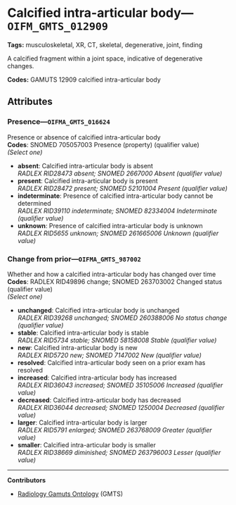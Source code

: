 # Calcified intra-articular body—`OIFM_GMTS_012909`

**Tags:** musculoskeletal, XR, CT, skeletal, degenerative, joint, finding

A calcified fragment within a joint space, indicative of degenerative changes.

**Codes:** GAMUTS 12909 calcified intra-articular body

## Attributes

### Presence—`OIFMA_GMTS_016624`

Presence or absence of calcified intra-articular body  
**Codes**: SNOMED 705057003 Presence (property) (qualifier value)  
*(Select one)*

- **absent**: Calcified intra-articular body is absent  
_RADLEX RID28473 absent; SNOMED 2667000 Absent (qualifier value)_
- **present**: Calcified intra-articular body is present  
_RADLEX RID28472 present; SNOMED 52101004 Present (qualifier value)_
- **indeterminate**: Presence of calcified intra-articular body cannot be determined  
_RADLEX RID39110 indeterminate; SNOMED 82334004 Indeterminate (qualifier value)_
- **unknown**: Presence of calcified intra-articular body is unknown  
_RADLEX RID5655 unknown; SNOMED 261665006 Unknown (qualifier value)_

### Change from prior—`OIFMA_GMTS_987002`

Whether and how a calcified intra-articular body has changed over time  
**Codes**: RADLEX RID49896 change; SNOMED 263703002 Changed status (qualifier value)  
*(Select one)*

- **unchanged**: Calcified intra-articular body is unchanged  
_RADLEX RID39268 unchanged; SNOMED 260388006 No status change (qualifier value)_
- **stable**: Calcified intra-articular body is stable  
_RADLEX RID5734 stable; SNOMED 58158008 Stable (qualifier value)_
- **new**: Calcified intra-articular body is new  
_RADLEX RID5720 new; SNOMED 7147002 New (qualifier value)_
- **resolved**: Calcified intra-articular body seen on a prior exam has resolved  
- **increased**: Calcified intra-articular body has increased  
_RADLEX RID36043 increased; SNOMED 35105006 Increased (qualifier value)_
- **decreased**: Calcified intra-articular body has decreased  
_RADLEX RID36044 decreased; SNOMED 1250004 Decreased (qualifier value)_
- **larger**: Calcified intra-articular body is larger  
_RADLEX RID5791 enlarged; SNOMED 263768009 Greater (qualifier value)_
- **smaller**: Calcified intra-articular body is smaller  
_RADLEX RID38669 diminished; SNOMED 263796003 Lesser (qualifier value)_

---

**Contributors**

- [Radiology Gamuts Ontology](https://gamuts.net/) (GMTS)